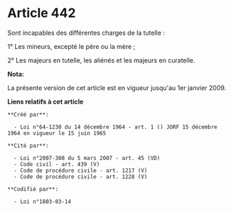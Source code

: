# Article 442

Sont incapables des différentes charges de la tutelle :

1° Les mineurs, excepté le père ou la mère ;

2° Les majeurs en tutelle, les aliénés et les majeurs en curatelle.

**Nota:**

La présente version de cet article est en vigueur jusqu'au 1er janvier 2009.

**Liens relatifs à cet article**

	**Créé par**:

	  - Loi n°64-1230 du 14 décembre 1964 - art. 1 () JORF 15 décembre 1964 en vigueur le 15 juin 1965

	**Cité par**:

	  - Loi n°2007-308 du 5 mars 2007 - art. 45 (VD)
	  - Code civil - art. 439 (V)
	  - Code de procédure civile - art. 1217 (V)
	  - Code de procédure civile - art. 1228 (V)

	**Codifié par**:

	  - Loi n°1803-03-14

